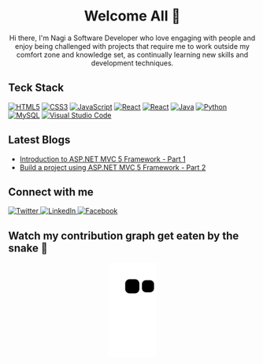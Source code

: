 <h1 align="center"> Welcome All 👋</h2>
<p align="center"> Hi there, I'm Nagi a Software Developer who love engaging with people and enjoy being challenged with projects that require me to work outside my comfort zone and knowledge set, as continually learning new skills and development techniques.</p>

## Teck Stack
<a href="https://www.w3.org/TR/html5/" title="HTML5"><img src="https://github.com/get-icon/geticon/raw/master/icons/html-5.svg" alt="HTML5" width="35" height="35"></a>
<a href="https://www.w3.org/TR/CSS/" title="CSS3"><img src="https://github.com/get-icon/geticon/raw/master/icons/css-3.svg" alt="CSS3" width="35" height="35"></a>
<a href="https://developer.mozilla.org/en-US/docs/Web/JavaScript" title="JavaScript"><img src="https://github.com/get-icon/geticon/raw/master/icons/javascript.svg" alt="JavaScript" width="35" height="35"></a>
<a href="https://reactjs.org/" title="React"><img src="https://github.com/get-icon/geticon/raw/master/icons/react.svg" alt="React" width="35" height="35"></a>
<a href="https://angular.org/" title="Angular"><img src="https://github.com/get-icon/geticon/raw/master/icons/angular.svg" alt="React" width="100" height="35"></a>
<a href="https://www.java.com/" title="Java"><img src="https://github.com/get-icon/geticon/raw/master/icons/java.svg" alt="Java" width="35" height="35"></a>
<a href="https://www.python.org/" title="Python"><img src="https://github.com/get-icon/geticon/raw/master/icons/python.svg" alt="Python" width="35" height="35"></a>
<a href="https://dev.mysql.com/" title="MySQL"><img src="https://github.com/get-icon/geticon/raw/master/icons/mysql.svg" alt="MySQL" width="35" height="35"></a>
<a href="https://code.visualstudio.com/" title="Visual Studio Code"><img src="https://github.com/get-icon/geticon/raw/master/icons/visual-studio-code.svg" alt="Visual Studio Code" width="35" height="35"></a>

## Latest Blogs

  * <a href="https://naginabal.blogspot.com/2022/02/aspnet-mvc-5.html">Introduction to ASP.NET MVC 5 Framework - Part 1</a>
  * <a href="https://naginabal.blogspot.com/2022/04/nagi-nabal.html">Build a project using ASP.NET MVC 5 Framework - Part 2</a>

## Connect with me

<a href="https://twitter.com/NagiNabal">
  <img src="https://cdn.jsdelivr.net/gh/dmhendricks/signature-social-icons/icons/round-flat-filled/50px/twitter.png" alt="Twitter" title="Twitter" width="35" height="35" />
</a>

<a href="https://www.linkedin.com/in/nagi-nabal/">
  <img src="https://cdn.jsdelivr.net/gh/dmhendricks/signature-social-icons/icons/round-flat-filled/50px/linkedin.png" alt="LinkedIn" title="LinkedIn" width="35" height="35" />
</a>

<a href="https://www.facebook.com/Najir32">
  <img src="https://cdn.jsdelivr.net/gh/dmhendricks/signature-social-icons/icons/round-flat-filled/50px/facebook.png" alt="Facebook" title="Facebook" width="35" height="35" />
</a>

## Watch my contribution graph get eaten by the snake 🐍
<div align="center">
  <img alt"snake eating my contribution" src="https://github.com/NagiMN/NagiMN/blob/output/github-contribution-grid-snake.svg">
</div>
